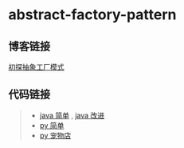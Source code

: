 # abstract-factory-pattern

## 博客链接

[初探抽象工厂模式](http://chenzeping.com/design-pattern/2018-06-23-abstract-factory/)

## 代码链接

> - [java 简单](./java/AbstractFactory.java) , [java 改进](./java/AbstractFactoryUnify.java)
> - [py 简单](./python/AbstractFactory.py)
> - [py 宠物店](./python/PetAbstractFactory.py)
